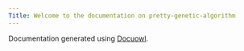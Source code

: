 ```yaml
---
Title: Welcome to the documentation on pretty-genetic-algorithm
---
```


Documentation generated using [Docuowl](https://github.com/docuowl/docuowl).
